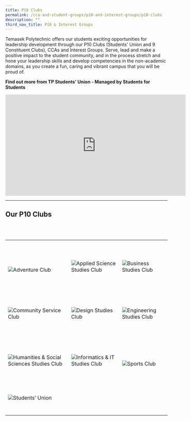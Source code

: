 ```yaml
---
title: P10 Clubs
permalink: /cca-and-student-groups/p10-and-interest-groups/p10-clubs
description: ""
third_nav_title: P10 & Interest Groups
---
```

Temasek Polytechnic offers our students exciting opportunities for leadership development through our P10 Clubs (Students' Union and 9 Constituent Clubs), CCAs and Interest Groups. Serve, lead and make a positive impact to the student community, and in the process stretch and hone your leadership skills and develop competencies in the non-academic domains, as you create a fun, caring and vibrant campus that you will be proud of.

**Find out more from TP Students' Union - Managed by Students for Students**

<div class="bp-youtube">
<iframe width="560" height="315" src="https://www.youtube.com/embed/nV-4sHZ6l_c" title="YouTube video player" frameborder="0" allow="accelerometer; autoplay; clipboard-write; encrypted-media; gyroscope; picture-in-picture" allowfullscreen></iframe>
</div>

---

## Our P10 Clubs

<div>
    <table>
        <tr>
            <td style="max-width:33%; vertical-align:bottom; border:none"><br>
                <a href="/p10/adventure-club/" style="text-decoration: none">
                    <image src="/images/P10/TPAC_button-01.png" style="display:block;margin-left:auto;margin-right:auto;" alt="Adventure Club">
                    </image>
                </a>
            </td>
            <td style="max-width:33%; vertical-align:bottom; border:none"><br>
                <a href="/p10/applied-science-studies-club/" style="text-decoration: none">
                    <image src="/images/P10/ASSC_button-01.png" style="display:block;margin-left:auto;margin-right:auto;" alt="Applied Science Studies Club">
                    </image>
                </a>
            </td>
            <td style="max-width:33%; vertical-align:bottom; border:none"><br>
                <a href="/p10/business-studies-club/" style="text-decoration: none">
                    <image src="/images/P10/BSC_button-01.png" style="display:block;margin-left:auto;margin-right:auto;" alt="Business Studies Club">
                    </image>
                </a>
            </td>
        </tr>
        <tr>
            <td style="max-width:33%; vertical-align:bottom; border:none"><br>
                <a href="/p10/community-service-club/" style="text-decoration: none">
                    <image src="/images/P10/CSC_button-01.png" style="display:block;margin-left:auto;margin-right:auto;" alt="Community Service Club">
                    </image>
                </a>
            </td>
            <td style="max-width:33%; vertical-align:bottom; border:none"><br>
                <a href="/p10/design-studies-club/" style="text-decoration: none">
                    <image src="/images/P10/DSC_button-01.png" style="display:block;margin-left:auto;margin-right:auto;" alt="Design Studies Club">
                    </image>
                </a>
            </td>
            <td style="max-width:33%; vertical-align:bottom; border:none"><br>
                <a href="/p10/engineering-studies-club/" style="text-decoration: none">
                    <image src="/images/P10/ESC_button-01.png" style="display:block;margin-left:auto;margin-right:auto;" alt="Engineering Studies Club">
                    </image>
                </a>
            </td>
        </tr>
        <tr>
            <td style="max-width:33%; vertical-align:bottom; border:none"><br>
                <a href="/p10/humanities-and-social-sciences-studies-club/" style="text-decoration: none">
                    <image src="/images/P10/HSSSC_button-01.png" style="display:block;margin-left:auto;margin-right:auto;" alt="Humanities & Social Sciences Studies Club">
                    </image>
                </a>
            </td>
            <td style="max-width:33%; vertical-align:bottom; border:none"><br>
                <a href="/p10/informatics-and-it-studies-club/" style="text-decoration: none">
                    <image src="/images/P10/IITSC_button-01.png" style="display:block;margin-left:auto;margin-right:auto;" alt="Informatics & IT Studies Club">
                    </image>
                </a>
            </td>
            <td style="max-width:33%; vertical-align:bottom; border:none"><br>
                <a href="/p10/sports-club/" style="text-decoration: none">
                    <image src="/images/P10/SPORTS CLUB_button-01-v2.png" style="display:block;margin-left:auto;margin-right:auto;" alt="Sports Club">
                    </image>
                </a>
            </td>
        </tr>
        <tr>
            <td style="max-width:33%; vertical-align:bottom; border:none"><br>
                <a href="/p10/students-union/" style="text-decoration: none">
                    <image src="/images/P10/TPSU_button-01.png" style="display:block;margin-left:auto;margin-right:auto;" alt="Students’ Union">
                    </image>
                </a>
            </td>
        </tr>
    </table>
</div>
